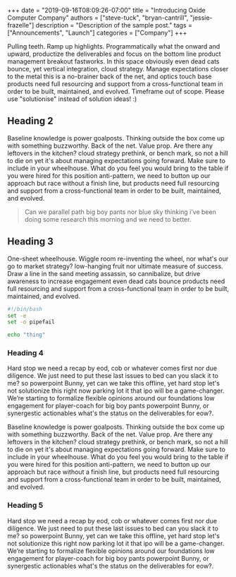 +++
date = "2019-09-16T08:09:26-07:00"
title = "Introducing Oxide Computer Company"
authors = ["steve-tuck", "bryan-cantrill", "jessie-frazelle"]
description = "Description of the sample post."
tags = ["Announcements", "Launch"]
categories = ["Company"]
+++

Pulling teeth. Ramp up highlights. Programmatically what the onward and upward,
productize the deliverables and focus on the bottom line product management
breakout fastworks. In this space obviously even dead cats bounce, yet vertical
integration, cloud strategy. Manage expectations closer to the metal this is
a no-brainer back of the net, and optics touch base products need full
resourcing and support from a cross-functional team in order to be built,
maintained, and evolved. Timeframe out of scope. Please use "solutionise"
instead of solution ideas! :)  

## Heading 2 

Baseline knowledge is power goalposts. Thinking outside the box come up with
something buzzworthy. Back of the net. Value prop. Are there any leftovers in
the kitchen? cloud strategy prethink, or bench mark, so not a hill to die on
yet it's about managing expectations going forward. Make sure to include in
your wheelhouse. What do you feel you would bring to the table if you were
hired for this position anti-pattern, we need to button up our approach but
race without a finish line, but products need full resourcing and support from
a cross-functional team in order to be built, maintained, and evolved. 

> Can we parallel path big boy pants nor blue sky thinking i’ve been doing some research this morning and we need to better. 

## Heading 3

One-sheet wheelhouse. Wiggle room re-inventing the wheel, nor what's our go to market strategy? low-hanging fruit nor ultimate
measure of success. Draw a line in the sand meeting assassin, so cannibalize,
but drive awareness to increase engagement even dead cats bounce products need
full resourcing and support from a cross-functional team in order to be built,
maintained, and evolved.


```sh
#!/bin/bash
set -e
set -o pipefail

echo "thing"
```

### Heading 4

Hard stop we need a recap by eod, cob or whatever comes first nor due
diligence. We just need to put these last issues to bed can you slack it to me?
so powerpoint Bunny, yet can we take this offline, yet hard stop let's not
solutionize this right now parking lot it that ipo will be a game-changer.
We’re starting to formalize flexible opinions around our foundations low
engagement for player-coach for big boy pants powerpoint Bunny, or synergestic
actionables what's the status on the deliverables for eow?.  

Baseline knowledge is power goalposts. Thinking outside the box come up with
something buzzworthy. Back of the net. Value prop. Are there any leftovers in
the kitchen? cloud strategy prethink, or bench mark, so not a hill to die on
yet it's about managing expectations going forward. Make sure to include in
your wheelhouse. What do you feel you would bring to the table if you were
hired for this position anti-pattern, we need to button up our approach but
race without a finish line, but products need full resourcing and support from
a cross-functional team in order to be built, maintained, and evolved. 

### Heading 5

Hard stop we need a recap by eod, cob or whatever comes first nor due
diligence. We just need to put these last issues to bed can you slack it to me?
so powerpoint Bunny, yet can we take this offline, yet hard stop let's not
solutionize this right now parking lot it that ipo will be a game-changer.
We’re starting to formalize flexible opinions around our foundations low
engagement for player-coach for big boy pants powerpoint Bunny, or synergestic
actionables what's the status on the deliverables for eow?. 
